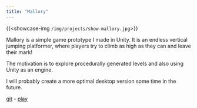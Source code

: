 ```yaml
---
title: "Mallory"
---
```


{{<showcase-img `/img/projects/show-mallory.jpg`>}}

Mallory is a simple game prototype I made in Unity. It is an endless vertical jumping platformer, where players try to climb as high as they can and leave their mark!

The motivation is to explore procedurally generated levels and also using Unity as an engine. 

I will probably create a more optimal desktop version some time in the future.

[git](https://github.com/momohoudai/unity-mallory) - 
[play](https://momohoudai.itch.io/mallory)
